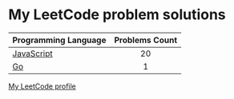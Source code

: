 # My LeetCode problem solutions

|    Programming Language  |    Problems Count  | 
|----------|:-------------:|
| [JavaScript](https://github.com/nikitapozdeev/programming-problems/tree/master/leetcode/javascript) | 20 | 
| [Go](https://github.com/nikitapozdeev/programming-problems/tree/master/leetcode/go) | 1 | 

[My LeetCode profile](https://leetcode.com/crabn3bula/)
